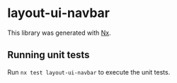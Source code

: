# layout-ui-navbar

This library was generated with [Nx](https://nx.dev).

## Running unit tests

Run `nx test layout-ui-navbar` to execute the unit tests.
